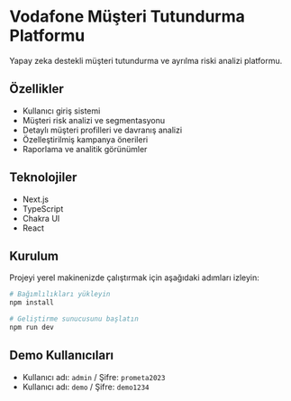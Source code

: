 # Vodafone Müşteri Tutundurma Platformu

Yapay zeka destekli müşteri tutundurma ve ayrılma riski analizi platformu.

## Özellikler

- Kullanıcı giriş sistemi
- Müşteri risk analizi ve segmentasyonu
- Detaylı müşteri profilleri ve davranış analizi
- Özelleştirilmiş kampanya önerileri
- Raporlama ve analitik görünümler

## Teknolojiler

- Next.js
- TypeScript
- Chakra UI
- React

## Kurulum

Projeyi yerel makinenizde çalıştırmak için aşağıdaki adımları izleyin:

```bash
# Bağımlılıkları yükleyin
npm install

# Geliştirme sunucusunu başlatın
npm run dev
```

## Demo Kullanıcıları

- Kullanıcı adı: `admin` / Şifre: `prometa2023`
- Kullanıcı adı: `demo` / Şifre: `demo1234` 